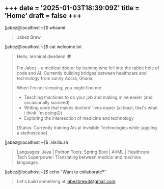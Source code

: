 +++
date = '2025-01-03T18:39:09Z'
title = 'Home'
draft = false
+++
---

[jabez@localhost ~]$ whoami
> Jabez Brew
>
[jabez@localhost ~]$ cat welcome.txt
> Hello, terminal dwellers! 🌍
>
> I'm Jabez - a medical doctor by training who fell into the rabbit hole of code and AI.
> Currently building bridges between healthcare and technology from sunny Accra, Ghana.
>
> When I'm not sleeping, you might find me:
> - Teaching machines to do your job and making mine easier (and occasionally succeed)
> - Writing code that makes doctors' lives easier (at least, that's what i think i'm doing🙃)
> - Exploring the intersection of medicine and technology
>
> [Status: Currently training AIs at Invisible Technologies while juggling a stethoscope]
>
[jabez@localhost ~]$ ./skills.sh
> Languages: Java | Python
> Tools: Spring Boot | AI/ML | Healthcare Tech
> Superpower: Translating between medical and machine languages
>
[jabez@localhost ~]$ echo "Want to collaborate?"
> Let's build something at jabezbrew3@gmail.com